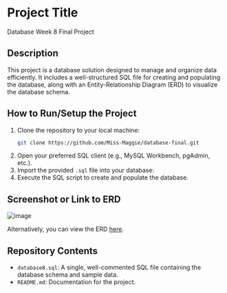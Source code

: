 # Project Title

Database Week 8 Final Project

## Description

This project is a database solution designed to manage and organize data efficiently. It includes a well-structured SQL file for creating and populating the database, along with an Entity-Relationship Diagram (ERD) to visualize the database schema.

## How to Run/Setup the Project

1. Clone the repository to your local machine:
    ```bash
    git clone https://github.com/Miss-Maggie/database-final.git
    ```
2. Open your preferred SQL client (e.g., MySQL Workbench, pgAdmin, etc.).
3. Import the provided `.sql` file into your database:
4. Execute the SQL script to create and populate the database.

## Screenshot or Link to ERD

![image](https://github.com/user-attachments/assets/8f8914cd-653f-45cd-8dc0-81ad102cff0b)



Alternatively, you can view the ERD [here](https://drive.google.com/file/d/11nhJVg3looFSwJPkhiCNZbPK2vo57Ii4/view?usp=sharing).

## Repository Contents

- `database8.sql`: A single, well-commented SQL file containing the database schema and sample data.
- `README.md`: Documentation for the project.
